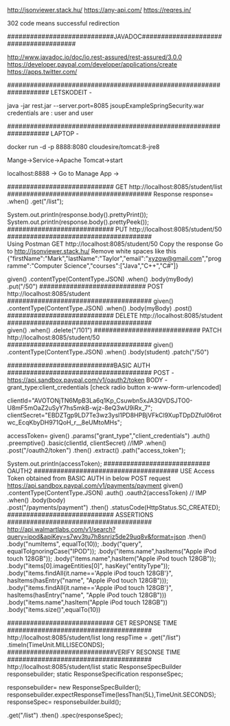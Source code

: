 http://jsonviewer.stack.hu/
https://any-api.com/
https://reqres.in/

302 code means successful redirection

############################JAVADOC#######################################

http://www.javadoc.io/doc/io.rest-assured/rest-assured/3.0.0
https://developer.paypal.com/developer/applications/create
https://apps.twitter.com/

###################################################################
LETSKODEIT - 

java -jar rest.jar --server.port=8085
jsoupExampleSpringSecurity.war credentials are : user and user

###################################################################
LAPTOP - 

docker run -d -p 8888:8080 cloudesire/tomcat:8-jre8


Mange->Service->Apache Tomcat->start

localhost:8888 -> Go to Manage App ->

############################ GET http://localhost:8085/student/list  ######################################
Response response=  .when()
						.get("/list");
							
System.out.println(response.body().prettyPrint());
System.out.println(response.body().prettyPeek());	
############################ PUT http://localhost:8085/student/50  ######################################	
Using Postman GET http://localhost:8085/student/50 
Copy the response
Go to http://jsonviewer.stack.hu/
Remove white spaces like this
{"firstName":"Mark","lastName":"Taylor","email":"xyzqw@gmail.com","programme":"Computer Science","courses":["Java","C++","C#"]}

 given()
 .contentType(ContentType.JSON)
 .when()
		.body(myBody)
		.put("/50")
############################ POST http://localhost:8085/student ######################################
 given()
 .contentType(ContentType.JSON)
 .when()
		.body(myBody)
		.post()		
############################ DELETE http://localhost:8085/student ######################################	
given()
		.when()
		.delete("/101")
############################ PATCH http://localhost:8085/student/50 ######################################
given()
		.contentType(ContentType.JSON)
		.when()
		.body(student)
		.patch("/50")

############################BASIC AUTH ######################################
POST - https://api.sandbox.paypal.com/v1/oauth2/token
BODY -  grant_type:client_credentials [check radio button x-www-form-urlencoded]

clientId="AVOTONjTN6MpB3La6q1Kp_Csuwbn5xJA3QVDSJTO0-U8mF5mOaZ2uSyY7hs5mkB-wjz-8eQ3wU9iRx_7";
clientSecret="EBDZTgp9LD7Te3wz3ysl1PD8HPBjVFkCl9XupTDpDZful06rotwc_EcqKbyDH971QoH_r__8eUMtoMHs";

 accessToken=		given()
					.params("grant_type","client_credentials")
					.auth()
					.preemptive()
					.basic(clientId, clientSecret)			//IMP
					.when()
					.post("/oauth2/token")
					.then()
					.extract()
					.path("access_token");
					
System.out.println(accessToken);
############################ OAUTH2 ######################################
USE Access Token obtained from BASIC AUTH in below POST request
https://api.sandbox.paypal.com/v1/payments/payment
		given()
		.contentType(ContentType.JSON)
		.auth()
		.oauth2(accessToken)								// IMP
		.when()
		.body(body)													
		.post("/payments/payment")
		.then()
		.statusCode(HttpStatus.SC_CREATED);		
############################ ASSERTIONS ######################################		
http://api.walmartlabs.com/v1/search?query=ipod&apiKey=s7wv3tu7h8snrjz5de29uq8v&format=json
.then()
        .body("numItems", equalTo(10));
        .body("query", equalToIgnoringCase("IPOD"));
		.body("items.name",hasItems("Apple iPod touch 128GB"));
		.body("items.name",hasItem("Apple iPod touch 128GB"));
		.body("items[0].imageEntities[0]", hasKey("entityType"));
		.body("items.findAll{it.name=='Apple iPod touch 128GB'}", hasItems(hasEntry("name", "Apple iPod touch 128GB")));
		.body("items.findAll{it.name=='Apple iPod touch 128GB'}", hasItems(hasEntry("name", "Apple iPod touch 128GB")))
		.body("items.name",hasItem("Apple iPod touch 128GB"))
		.body("items.size()",equalTo(10))
		
############################ GET RESPONSE TIME ######################################
http://localhost:8085/student/list
long respTime = .get("/list")
					.timeIn(TimeUnit.MILLISECONDS);	
############################VERIFY RESONSE TIME ######################################
http://localhost:8085/student/list
static ResponseSpecBuilder responsebuilder;
static ResponseSpecification responseSpec;

responsebuilder= new ResponseSpecBuilder();
responsebuilder.expectResponseTime(lessThan(5L),TimeUnit.SECONDS);		
responseSpec= responsebuilder.build();

.get("/list")
	.then()
	.spec(responseSpec);	


